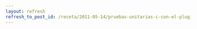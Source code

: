```yaml
---
layout: refresh
refresh_to_post_id: /receta/2011-05-14/pruebas-unitarias-c-con-el-plugin-cxxtest-de-atheist
---
```

